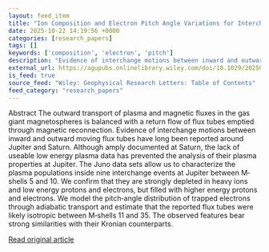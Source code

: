 ```yaml
---
layout: feed_item
title: "Ion Composition and Electron Pitch Angle Variations for Interchange Events in Jupiter's Inner Magnetosphere"
date: 2025-10-22 14:19:56 +0000
categories: [research_papers]
tags: []
keywords: ['composition', 'electron', 'pitch']
description: "Evidence of interchange motions between inward and outward moving flux tubes have long been reported around Jupiter and Saturn"
external_url: https://agupubs.onlinelibrary.wiley.com/doi/10.1029/2025GL116114?af=R
is_feed: true
source_feed: "Wiley: Geophysical Research Letters: Table of Contents"
feed_category: "research_papers"
---
```


Abstract The outward transport of plasma and magnetic fluxes in the gas giant magnetospheres is balanced with a return flow of flux tubes emptied through magnetic reconnection. Evidence of interchange motions between inward and outward moving flux tubes have long been reported around Jupiter and Saturn. Although amply documented at Saturn, the lack of useable low energy plasma data has prevented the analysis of their plasma properties at Jupiter. The Juno data sets allow us to characterize the plasma populations inside nine interchange events at Jupiter between M‐shells 5 and 10. We confirm that they are strongly depleted in heavy ions and low energy protons and electrons, but filled with higher energy protons and electrons. We model the pitch‐angle distribution of trapped electrons through adiabatic transport and estimate that the reported flux tubes were likely isotropic between M‐shells 11 and 35. The observed features bear strong similarities with their Kronian counterparts.

[Read original article](https://agupubs.onlinelibrary.wiley.com/doi/10.1029/2025GL116114?af=R)
